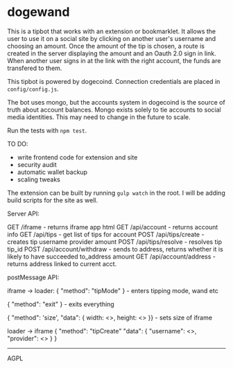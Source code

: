 dogewand
========

This is a tipbot that works with an extension or bookmarklet.
It allows the user to use it on a social site by clicking on another user's username and choosing an amount.
Once the amount of the tip is chosen, a route is created in the server displaying the amount and an Oauth 2.0
sign in link. When another user signs in at the link with the right account, the funds are transfered to them.

This tipbot is powered by dogecoind. Connection credentials are placed in `config/config.js`.

The bot uses mongo, but the accounts system in dogecoind is the source of truth about account balances.
Mongo exists solely to tie accounts to social media identities. This may need to change in the future to scale.


Run the tests with `npm test`.



TO DO:

* write frontend code for extension and site
* security audit
* automatic wallet backup
* scaling tweaks

The extension can be built by running `gulp watch` in the root. I will be adding build scripts for the site as well.

Server API:

GET /iframe - returns iframe app html
GET /api/account - returns account info
GET /api/tips - get list of tips for account
POST /api/tips/create - creates tip
  username
  provider
  amount
POST /api/tips/resolve - resolves tip
  tip_id
POST /api/account/withdraw - sends to address, returns whether it is likely to have succeeded
  to_address
  amount
GET /api/account/address - returns address linked to current acct.

postMessage API:

iframe -> loader:
  { "method": "tipMode" } - enters tipping mode, wand etc

  { "method": "exit" } - exits everything

  { "method": 'size',
  "data": {
    width: <>,
    height: <>
  }} - sets size of iframe

loader -> iframe
  { "method": "tipCreate"
    "data": {
      "username": <>,
      "provider": <>
    }
  }





---

AGPL

